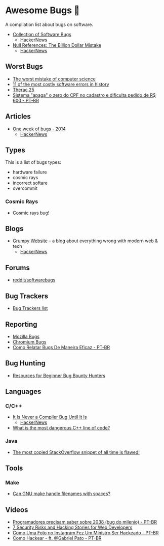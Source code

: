 # Awesome Bugs 🐛

A compilation list about bugs on software.

- [Collection of Software Bugs](https://www5.in.tum.de/~huckle/bugse.html)
  - [HackerNews](https://news.ycombinator.com/item?id=21701017)
- [Null References: The Billion Dollar Mistake](https://www.infoq.com/presentations/Null-References-The-Billion-Dollar-Mistake-Tony-Hoare)
  - [HackerNews](https://news.ycombinator.com/item?id=22019627)

## Worst Bugs

- [The worst mistake of computer science](https://www.lucidchart.com/techblog/2015/08/31/the-worst-mistake-of-computer-science/)
- [11 of the most costly software errors in history](https://raygun.com/blog/costly-software-errors-history)
- [Therac 25](https://hackaday.com/2015/10/26/killed-by-a-machine-the-therac-25/)
- [Sistema "apaga" o zero do CPF no cadastro e dificulta pedido de R$ 600 - PT-BR](https://economia.uol.com.br/noticias/redacao/2020/04/27/auxilio-r-600-zero-cpf-some-confirmacao-do-pedido.htm)

## Articles

- [One week of bugs - 2014](https://danluu.com/everything-is-broken/)
  - [HackerNews](https://news.ycombinator.com/item?id=28329906)

## Types

This is a list of bugs types:

- hardware failure
- cosmic rays
- incorrect softare
- overcommit

### Cosmic Rays

- [Cosmic rays bug!](https://twitter.com/andy_kelley/status/1411597889621561346)

## Blogs

- [Grumpy Website](https://grumpy.website) – a blog about everything wrong with modern web & tech
  - [HackerNews](https://news.ycombinator.com/item?id=21878292)

## Forums

- [reddit/softwarebugs](https://www.reddit.com/r/softwarebugs)

## Bug Trackers

- [Bug Trackers list](https://geteasyqa.com/blog/best-bug-tracking-software/)

## Reporting

- [Mozilla Bugs](https://bugzilla.mozilla.org/)
- [Chromium Bugs](https://www.chromium.org/for-testers/bug-reporting-guidelines)
- [Como Relatar Bugs De Maneira Eficaz - PT-BR](https://www.chiark.greenend.org.uk/~sgtatham/bugs-br.html)

## Bug Hunting

- [Resources for Beginner Bug Bounty Hunters](https://github.com/nahamsec/Resources-for-Beginner-Bug-Bounty-Hunters)

## Languages

### C/C++

- [It Is Never a Compiler Bug Until It Is](http://r6.ca/blog/20200929T023701Z.html)
    - [HackerNews](https://news.ycombinator.com/item?id=24636326)
- [What is the most dangerous C++ line of code?](https://www.quora.com/What-is-the-most-dangerous-C-line-of-code)

### Java

- [The most copied StackOverflow snippet of all time is flawed!](https://programming.guide/worlds-most-copied-so-snippet.html)

## Tools

### Make

- [Can GNU make handle filenames with spaces?](https://stackoverflow.com/questions/9838384/can-gnu-make-handle-filenames-with-spaces)

## Videos

- [Programadores precisam saber sobre 2038 (bug do milenio) - PT-BR](https://www.youtube.com/watch?v=uAwOTlYA4IM)
- [7 Security Risks and Hacking Stories for Web Developers](https://www.youtube.com/watch?v=4YOpILi9Oxs)
- [Como Uma Foto no Instagram Fez Um Ministro Ser Hackeado - PT-BR](https://www.youtube.com/watch?v=VE7iDdGdDtM)
- [Como Hackear - ft. @Gabriel Pato - PT-BR](https://www.youtube.com/watch?v=vwoqx_JqOWI)

